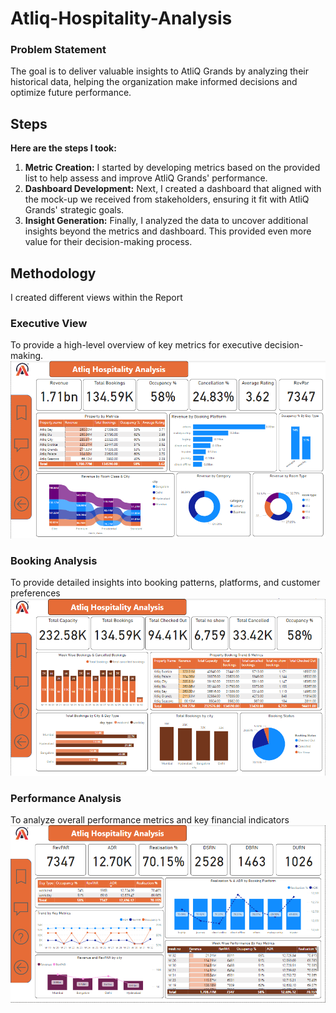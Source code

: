 # Atliq-Hospitality-Analysis
### Problem Statement
The goal is to deliver valuable insights to AtliQ Grands by analyzing their historical data, helping the organization make informed decisions and optimize future performance.
## Steps
**Here are the steps I took:**
1. **Metric Creation:** I started by developing metrics based on the provided list to help assess and improve AtliQ Grands' performance.
2. **Dashboard Development:** Next, I created a dashboard that aligned with the mock-up we received from stakeholders, ensuring it fit with AtliQ Grands' strategic goals.
3. **Insight Generation:** Finally, I analyzed the data to uncover additional insights beyond the metrics and dashboard. This provided even more value for their decision-making process.

## Methodology
I created different views within the Report

### Executive View
To provide a high-level overview of key metrics for executive decision-making.
![Logo](./Images/Executive%20view.png)

### Booking Analysis
To provide detailed insights into booking patterns, platforms, and customer preferences
![Logo](./Images/Booking%20Analysis.png)

### Performance Analysis
To analyze overall performance metrics and key financial indicators
![Logo](./Images/Performance%20Analysis.png)

